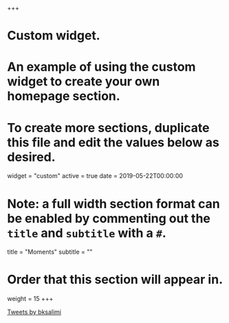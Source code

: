 +++
# Custom widget.
# An example of using the custom widget to create your own homepage section.
# To create more sections, duplicate this file and edit the values below as desired.
widget = "custom"
active = true
date = 2019-05-22T00:00:00

# Note: a full width section format can be enabled by commenting out the `title` and `subtitle` with a `#`.
title = "Moments"
subtitle = ""

# Order that this section will appear in.
weight = 15
+++

<a class="twitter-timeline" data-height="1000" href="https://twitter.com/bksalimi?ref_src=twsrc%5Etfw">Tweets by bksalimi</a> <script async src="https://platform.twitter.com/widgets.js" charset="utf-8"></script>